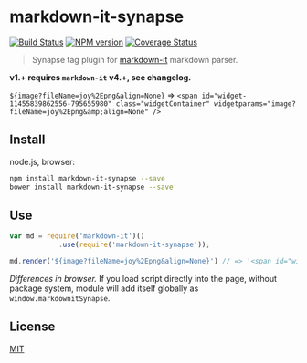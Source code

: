 # markdown-it-synapse

[![Build Status](https://img.shields.io/travis/markdown-it/markdown-it-synapse/master.svg?style=flat)](https://travis-ci.org/markdown-it/markdown-it-synapse)
[![NPM version](https://img.shields.io/npm/v/markdown-it-synapse.svg?style=flat)](https://www.npmjs.org/package/markdown-it-synapse)
[![Coverage Status](https://img.shields.io/coveralls/markdown-it/markdown-it-synapse/master.svg?style=flat)](https://coveralls.io/r/markdown-it/markdown-it-synapse?branch=master)

> Synapse tag plugin for [markdown-it](https://github.com/markdown-it/markdown-it) markdown parser.

__v1.+ requires `markdown-it` v4.+, see changelog.__

`${image?fileName=joy%2Epng&align=None}` => `<span id="widget-11455839862556-795655980" class="widgetContainer" widgetparams="image?fileName=joy%2Epng&amp;align=None" />`


## Install

node.js, browser:

```bash
npm install markdown-it-synapse --save
bower install markdown-it-synapse --save
```

## Use

```js
var md = require('markdown-it')()
            .use(require('markdown-it-synapse'));

md.render('${image?fileName=joy%2Epng&align=None}') // => '<span id="widget-11455839862556-795655980" class="widgetContainer" widgetparams="image?fileName=joy%2Epng&amp;align=None" />'

```

_Differences in browser._ If you load script directly into the page, without
package system, module will add itself globally as `window.markdownitSynapse`.


## License
[MIT](https://github.com/jay-hodgson/markdown-it-synapse/blob/master/LICENSE)
